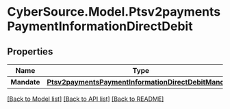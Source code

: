 # CyberSource.Model.Ptsv2paymentsPaymentInformationDirectDebit
## Properties

Name | Type | Description | Notes
------------ | ------------- | ------------- | -------------
**Mandate** | [**Ptsv2paymentsPaymentInformationDirectDebitMandate**](Ptsv2paymentsPaymentInformationDirectDebitMandate.md) |  | [optional] 

[[Back to Model list]](../README.md#documentation-for-models) [[Back to API list]](../README.md#documentation-for-api-endpoints) [[Back to README]](../README.md)


